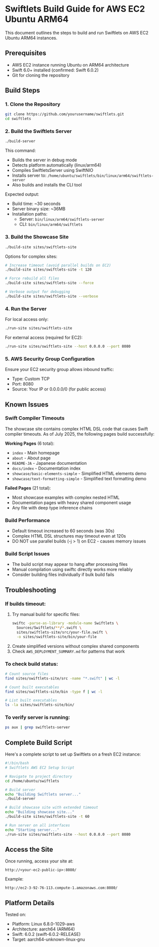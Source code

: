 # Swiftlets Build Guide for AWS EC2 Ubuntu ARM64

This document outlines the steps to build and run Swiftlets on AWS EC2 Ubuntu ARM64 instances.

## Prerequisites

- AWS EC2 instance running Ubuntu on ARM64 architecture
- Swift 6.0+ installed (confirmed: Swift 6.0.2)
- Git for cloning the repository

## Build Steps

### 1. Clone the Repository
```bash
git clone https://github.com/yourusername/swiftlets.git
cd swiftlets
```

### 2. Build the Swiftlets Server
```bash
./build-server
```

This command:
- Builds the server in debug mode
- Detects platform automatically (linux/arm64)
- Compiles SwiftletsServer using SwiftNIO
- Installs server to: `/home/ubuntu/swiftlets/bin/linux/arm64/swiftlets-server`
- Also builds and installs the CLI tool

Expected output:
- Build time: ~30 seconds
- Server binary size: ~36MB
- Installation paths:
  - Server: `bin/linux/arm64/swiftlets-server`
  - CLI: `bin/linux/arm64/swiftlets`

### 3. Build the Showcase Site
```bash
./build-site sites/swiftlets-site
```

Options for complex sites:
```bash
# Increase timeout (avoid parallel builds on EC2)
./build-site sites/swiftlets-site -t 120

# Force rebuild all files
./build-site sites/swiftlets-site --force

# Verbose output for debugging
./build-site sites/swiftlets-site --verbose
```

### 4. Run the Server

For local access only:
```bash
./run-site sites/swiftlets-site
```

For external access (required for EC2):
```bash
./run-site sites/swiftlets-site --host 0.0.0.0 --port 8080
```

### 5. AWS Security Group Configuration

Ensure your EC2 security group allows inbound traffic:
- Type: Custom TCP
- Port: 8080
- Source: Your IP or 0.0.0.0/0 (for public access)

## Known Issues

### Swift Compiler Timeouts
The showcase site contains complex HTML DSL code that causes Swift compiler timeouts. As of July 2025, the following pages build successfully:

**Working Pages** (6 total):
- `index` - Main homepage
- `about` - About page  
- `README-JA` - Japanese documentation
- `docs/index` - Documentation index
- `showcase/basic-elements-simple` - Simplified HTML elements demo
- `showcase/text-formatting-simple` - Simplified text formatting demo

**Failed Pages** (21 total):
- Most showcase examples with complex nested HTML
- Documentation pages with heavy shared component usage
- Any file with deep type inference chains

### Build Performance
- Default timeout increased to 60 seconds (was 30s)
- Complex HTML DSL structures may timeout even at 120s
- DO NOT use parallel builds (-j > 1) on EC2 - causes memory issues

### Build Script Issues
- The build script may appear to hang after processing files
- Manual compilation using swiftc directly works more reliably
- Consider building files individually if bulk build fails

## Troubleshooting

### If builds timeout:
1. Try manual build for specific files:
   ```bash
   swiftc -parse-as-library -module-name Swiftlets \
     Sources/Swiftlets/**/*.swift \
     sites/swiftlets-site/src/your-file.swift \
     -o sites/swiftlets-site/bin/your-file
   ```
2. Create simplified versions without complex shared components
3. Check `AWS_DEPLOYMENT_SUMMARY.md` for patterns that work

### To check build status:
```bash
# Count source files
find sites/swiftlets-site/src -name "*.swift" | wc -l

# Count built executables
find sites/swiftlets-site/bin -type f | wc -l

# List built executables
ls -la sites/swiftlets-site/bin/
```

### To verify server is running:
```bash
ps aux | grep swiftlets-server
```

## Complete Build Script

Here's a complete script to set up Swiftlets on a fresh EC2 instance:

```bash
#!/bin/bash
# Swiftlets AWS EC2 Setup Script

# Navigate to project directory
cd /home/ubuntu/swiftlets

# Build server
echo "Building Swiftlets server..."
./build-server

# Build showcase site with extended timeout
echo "Building showcase site..."
./build-site sites/swiftlets-site -t 60

# Run server on all interfaces
echo "Starting server..."
./run-site sites/swiftlets-site --host 0.0.0.0 --port 8080
```

## Access the Site

Once running, access your site at:
```
http://<your-ec2-public-ip>:8080/
```

Example:
```
http://ec2-3-92-76-113.compute-1.amazonaws.com:8080/
```

## Platform Details

Tested on:
- Platform: Linux 6.8.0-1029-aws
- Architecture: aarch64 (ARM64)
- Swift: 6.0.2 (swift-6.0.2-RELEASE)
- Target: aarch64-unknown-linux-gnu
